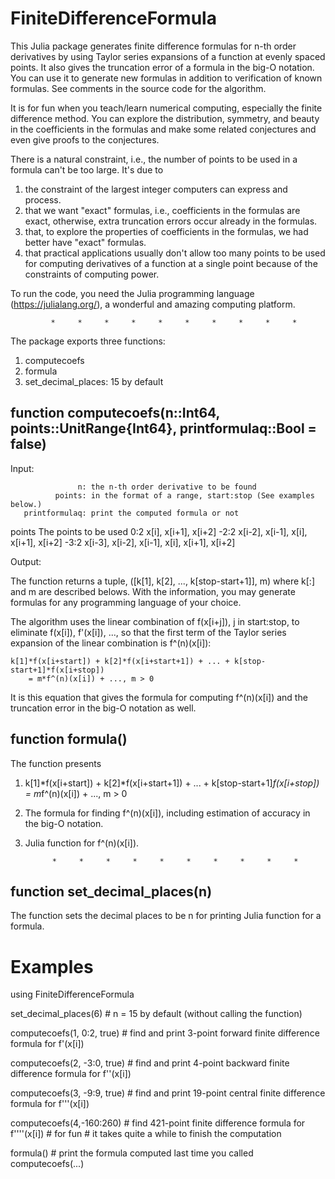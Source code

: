 # FiniteDifferenceFormula

This Julia package generates finite difference formulas for n-th order derivatives by
using Taylor series expansions of a function at evenly spaced points. It also gives the
truncation error of a formula in the big-O notation. You can use it to generate new
formulas in addition to verification of known formulas. See comments in the source code
for the algorithm.

It is for fun when you teach/learn numerical computing, especially the finite difference
method. You can explore the distribution, symmetry, and beauty in the coefficients in the
formulas and make some related conjectures and even give proofs to the conjectures.

There is a natural constraint, i.e., the number of points to be used in a formula can't
be too large. It's due to

1) the constraint of the largest integer computers can express and process.
2) that we want "exact" formulas, i.e., coefficients in the formulas are exact, otherwise,
   extra truncation errors occur already in the formulas.
3) that, to explore the properties of coefficients in the formulas, we had better have
   "exact" formulas.
4) that practical applications usually don't allow too many points to be used for
   computing derivatives of a function at a single point because of the constraints of
   computing power.

To run the code, you need the Julia programming language (https://julialang.org/), a
wonderful and amazing computing platform.

             *     *     *     *     *     *     *     *     *     *

The package exports three functions:

1. computecoefs
2. formula
3. set_decimal_places:          15 by default

function computecoefs(n::Int64, points::UnitRange{Int64}, printformulaq::Bool = false)
--------------------------------------------------------------------------------------
Input:

                   n: the n-th order derivative to be found
              points: in the format of a range, start:stop (See examples below.)
       printformulaq: print the computed formula or not

   points    The points to be used
    0:2      x[i], x[i+1], x[i+2]
   -2:2      x[i-2], x[i-1], x[i], x[i+1], x[i+2]
   -3:2      x[i-3], x[i-2], x[i-1], x[i], x[i+1], x[i+2]

Output:

The function returns a tuple, ([k[1], k[2], ..., k[stop-start+1]], m) where k[:] and m
are described belows. With the information, you may generate formulas for any
programming language of your choice.

The algorithm uses the linear combination of f(x[i+j]), j in start:stop, to eliminate
f(x[i]), f'(x[i]), ..., so that the first term of the Taylor series expansion of the
linear combination is f^(n)(x[i]):

    k[1]*f(x[i+start]) + k[2]*f(x[i+start+1]) + ... + k[stop-start+1]*f(x[i+stop])
        = m*f^(n)(x[i]) + ..., m > 0

It is this equation that gives the formula for computing f^(n)(x[i]) and the truncation
error in the big-O notation as well.

function formula()
------------------
The function presents

1) k[1]*f(x[i+start]) + k[2]*f(x[i+start+1]) + ... + k[stop-start+1]*f(x[i+stop])
       = m*f^(n)(x[i]) + ..., m > 0

2) The formula for finding f^(n)(x[i]), including estimation of accuracy in the big-O
   notation.

3) Julia function for f^(n)(x[i]).

             *     *     *     *     *     *     *     *     *     *

function set_decimal_places(n)
------------------------------
The function sets the decimal places to be n for printing Julia function for a formula.

Examples
========

using FiniteDifferenceFormula

set_decimal_places(6)        # n = 15 by default (without calling the function)

computecoefs(1, 0:2, true)   # find and print 3-point forward finite difference formula for f'(x[i])

computecoefs(2, -3:0, true)  # find and print 4-point backward finite difference formula for f''(x[i])

computecoefs(3, -9:9, true)  # find and print 19-point central finite difference formula for f'''(x[i])

computecoefs(4,-160:260)     # find 421-point finite difference formula for f''''(x[i])     # for fun
                             # it takes quite a while to finish the computation

formula()                    # print the formula computed last time you called computecoefs(...)
